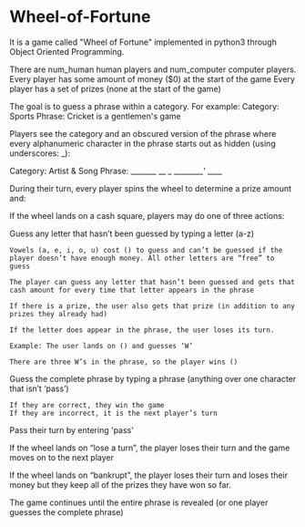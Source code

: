 # Wheel-of-Fortune
It is a game called "Wheel of Fortune" implemented in python3 through Object Oriented Programming.

There are num_human human players and num_computer computer players.
Every player has some amount of money ($0) at the start of the game
Every player has a set of prizes (none at the start of the game)

The goal is to guess a phrase within a category. For example:
Category: Sports
Phrase: Cricket is a gentlemen's game

Players see the category and an obscured version of the phrase where every alphanumeric character in the phrase starts out as hidden (using underscores: _):

Category: Artist & Song
Phrase: _______ __ _ _________'_ ____

During their turn, every player spins the wheel to determine a prize amount and:

If the wheel lands on a cash square, players may do one of three actions:

  Guess any letter that hasn’t been guessed by typing a letter (a-z)

    Vowels (a, e, i, o, u) cost () to guess and can’t be guessed if the player doesn’t have enough money. All other letters are “free” to guess

    The player can guess any letter that hasn’t been guessed and gets that cash amount for every time that letter appears in the phrase

    If there is a prize, the user also gets that prize (in addition to any prizes they already had)

    If the letter does appear in the phrase, the user loses its turn.

    Example: The user lands on () and guesses ‘W’

    There are three W’s in the phrase, so the player wins ()

  Guess the complete phrase by typing a phrase (anything over one character that isn’t ‘pass’)

    If they are correct, they win the game
    If they are incorrect, it is the next player’s turn

  Pass their turn by entering 'pass'

If the wheel lands on “lose a turn”, the player loses their turn and the game moves on to the next player

If the wheel lands on “bankrupt”, the player loses their turn and loses their money but they keep all of the prizes they have won so far.

The game continues until the entire phrase is revealed (or one player guesses the complete phrase)
